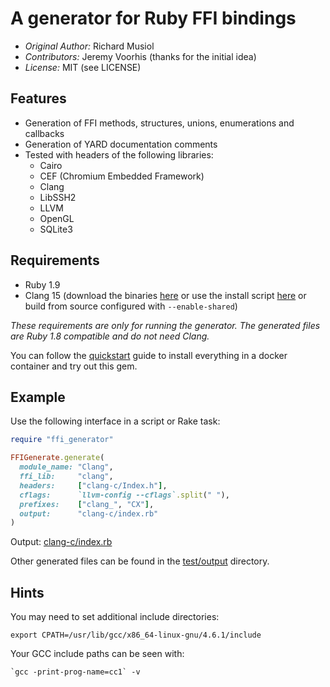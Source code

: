 # A generator for Ruby FFI bindings

- *Original Author:* Richard Musiol
- *Contributors:* Jeremy Voorhis (thanks for the initial idea)
- *License:* MIT (see LICENSE)


## Features

* Generation of FFI methods, structures, unions, enumerations and callbacks
* Generation of YARD documentation comments
* Tested with headers of the following libraries:
  * Cairo
  * CEF (Chromium Embedded Framework)
  * Clang
  * LibSSH2
  * LLVM
  * OpenGL
  * SQLite3


## Requirements

* Ruby 1.9
* Clang 15 (download the binaries [here](http://llvm.org/releases/download.html) or use the install script [here](https://apt.llvm.org) or build from source configured with ``--enable-shared``)

*These requirements are only for running the generator. The generated files are Ruby 1.8 compatible and do not need Clang.*

You can follow the [quickstart](quickstart.md) guide to install everything in a docker container and try out this gem.

## Example

Use the following interface in a script or Rake task:

```ruby
require "ffi_generator"

FFIGenerate.generate(
  module_name: "Clang",
  ffi_lib:     "clang",
  headers:     ["clang-c/Index.h"],
  cflags:      `llvm-config --cflags`.split(" "),
  prefixes:    ["clang_", "CX"],
  output:      "clang-c/index.rb"
)
```

Output: [clang-c/index.rb](https://github.com/MVV90/ruby_ffi_generator/blob/main/test/output/clang-c/Index.rb)

Other generated files can be found in the [test/output](https://github.com/MVV90/ruby_ffi_generator/tree/main/test/output) directory.


## Hints

You may need to set additional include directories:

```
export CPATH=/usr/lib/gcc/x86_64-linux-gnu/4.6.1/include
```

Your GCC include paths can be seen with:

```
`gcc -print-prog-name=cc1` -v
```
